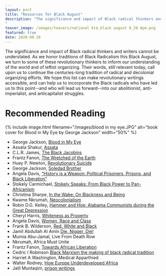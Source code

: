```yaml
---
layout: post
title: "Resources for Black August"
description: "The significance and impact of Black radical thinkers and writers cannot be understated. As we honor traditions of Black Radicalism this Black August, we turn to some of these revolutionary thinkers to inform our understanding of the world and of leftist organizing. Their words, still relevant today, call upon us to continue the centuries-long tradition of radical and decolonial organizing efforts. We hope this list can make revolutionary writings accessible, and can help us to incorporate the Black radicals who have led us to this point--and who will lead us forward--into our abolitionist, anti-imperialist, and anticapitalist struggles. 
"
teaser_image: /images/teasers/national blm_black august 8_28 6pm.png
featured: true
date: 2020-08-28
---
```


The significance and impact of Black radical thinkers and writers cannot be understated. As we honor traditions of Black Radicalism this Black August, we turn to some of these revolutionary thinkers to inform our understanding of the world and of leftist organizing. Their words, still relevant today, call upon us to continue the centuries-long tradition of radical and decolonial organizing efforts. We hope this list can make revolutionary writings accessible, and can help us to incorporate the Black radicals who have led us to this point--and who will lead us forward--into our abolitionist, anti-imperialist, and anticapitalist struggles. 

# Recommended Reading

{% include image.html
  filename="/images/blood in my eye.JPG"
  alt="book cover for Blood in My Eye by George Jackson"
  width="50%"
%}
- George Jackson, [Blood in My Eye](https://drive.google.com/file/d/1nqdqDmrWN0fCBRHGucyjb4YVoZFKbx3U/view) 
- Assata Shakur, [Assata](https://drive.google.com/file/d/1ekJYSrC5kCpIulMDvvv9tWGj-UlU_MBi/view)
- C.L.R. James, [The Black Jacobins](https://drive.google.com/file/d/1FTs1YIYFRs6vjioIrShy0MtUcbpsuA2q/view)
- Frantz Fanon, [The Wretched of the Earth](https://drive.google.com/file/d/1V1ng_BdJEF7ItgKPzktJNZO-docq80rz/view)
- Huey P. Newton, [Revolutionary Suicide](https://drive.google.com/file/d/1FS0AgiQWQQzH3_svdexC6G050KdARqCO/view)
- George Jackson, [Soledad Brother](https://drive.google.com/file/d/1WwBvqrS2BFaHYehAU0CD76getIFdnl4i/view)  
- Angela Davis, [“History is a Weapon: Political Prisoners, Prisons, and Black Liberation”](https://drive.google.com/file/d/17Z8d0nxBbp43uhDgX3-_e3XKzik7Ppuk/view)
- Stokely Carmichael, [Stokely Speaks: From Black Power to Pan-Africanism](https://drive.google.com/file/d/1NGH-Sd_1BWAGz7ZKsANFswCxpNaYxvXx/view)
- Christina Sharpe, [In the Wake: On Blackness and Being](https://drive.google.com/file/d/161zlKwMLl3wMPocmTDDRL_lQUa55aUj8/view) 
- Kwame Nkrumah, [Neocolonialism](https://drive.google.com/file/d/1DP1HUqUL4riPYEoPWZPSncjGRqq6D-p6/view) 
- Robin D.G. Kelley, [Hammer and Hoe: Alabama Communists during the Great Depression](https://drive.google.com/file/d/1XS5qyNtTMMSSmm-MsuIth0E4C_X-khEh/view)
- Cheryl Harris, [Whiteness as Property](https://drive.google.com/file/d/1XxMD1DS79Yfnxa6ZOBmceyNHlWgrrvsX/view) 
- Angela Davis, [Women, Race and Class](https://drive.google.com/file/d/18wGYs-87ZNcw5Lxa4t89ziJ_3zss8Sje/view) 
- Frank B. Wilderson, [Red, White and Black](https://drive.google.com/file/d/1Zr1zWxWDKkUeBpio2zD-ieaVbmUCkOC6/view) 
- Jamil Abdullah Al Amin [Die, Nigger, Die!](https://drive.google.com/file/d/1aMSZ_3_217qhRIxSRPjyBa6IG0y1MFOZ/view)
- Mumia Abu-Jamal, Live From Death Row
- Nkrumah, Africa Must Unite
- Frantz Fanon, [Towards African Liberation](https://drive.google.com/file/d/1_-GCWeqk7YjOFakl4bmCZzUs49ICj43B/view)
- Cedric I Robinson [Black Marxism the making of black radical tradition](https://drive.google.com/file/d/1ZW1nhylaeXGz3XyIFJpJdUFxD6a4p468/view)
- Harriet A Washington, Medical Apparthied 
- Walter Rodney, [How Europe Underdeveloped Africa](https://drive.google.com/file/d/1tPUrr0Qt98YaF5Z2MutYWuNphNy24jMH/view) 
- Jalil Muntaqim, [prison writings](http://www.freejalil.com/writings.html)
